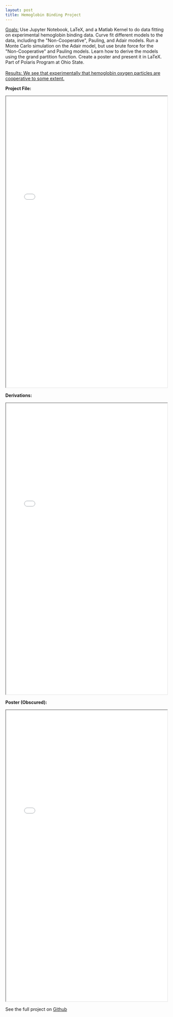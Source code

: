 ```yaml
---
layout: post
title: Hemoglobin Binding Project
---
```


<div class="message">
  <u>Goals:</u> Use Jupyter Notebook, LaTeX, and a Matlab Kernel to do data fitting on experimental hemoglobin binding data. Curve fit different models to the data, including the "Non-Cooperative", Pauling, and Adair models. Run a Monte Carlo simulation on the Adair model, but use brute force for the "Non-Cooperative" and Pauling models. Learn how to derive the models using the grand partition function. Create a poster and present it in LaTeX. Part of Polaris Program at Ohio State.
  <br> <br>
  <u>Results: We see that experimentally that hemoglobin oxygen particles are cooperative to some extent. </u>
</div>

**Project File:**
<iframe src="/Project.pdf" width="100%" height="910px"></iframe>

**Derivations:**
<iframe src="/HemoglobinDerivations.pdf" width="100%" height="910px"></iframe>

**Poster (Obscured):**
<iframe src="/PolarisPosterTrue__Copy_.pdf" width="100%" height="910px"></iframe>

See the full project on [Github](https://github.com/RandomKiddo/PolarisResearchProject)